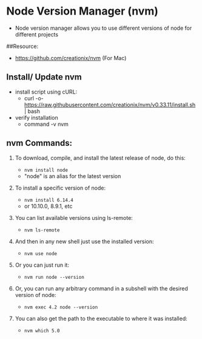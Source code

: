 # Node Version Manager (nvm)
*  Node version manager allows you to use different versions of node for different projects

##Resource: 
* https://github.com/creationix/nvm (For Mac)

## Install/ Update nvm
* install script using cURL:
	- curl -o- https://raw.githubusercontent.com/creationix/nvm/v0.33.11/install.sh | bash
* verify installation
	* command -v nvm

## nvm Commands:
1. To download, compile, and install the latest release of node, do this:
	* `nvm install node `
	- "node" is an alias for the latest version

2. To install a specific version of node:
	* `nvm install 6.14.4` 
	- or 10.10.0, 8.9.1, etc

3. You can list available versions using ls-remote:
	* `nvm ls-remote`

4. And then in any new shell just use the installed version:
	* `nvm use node`

5. Or you can just run it:
	* `nvm run node --version`

6. Or, you can run any arbitrary command in a subshell with the desired version of node:
	* `nvm exec 4.2 node --version`

7. You can also get the path to the executable to where it was installed:
	* `nvm which 5.0`
